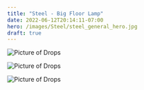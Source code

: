 ```yaml
---
title: "Steel - Big Floor Lamp"
date: 2022-06-12T20:14:11-07:00
hero: /images/Steel/steel_general_hero.jpg
draft: true
---
```


![Picture of Drops](/images/Steel/steel_portfolio.jpg)

![Picture of Drops](/images/Steel/steel_back.jpg)

![Picture of Drops](/images/Steel/steel_poulie_side.jpg)

